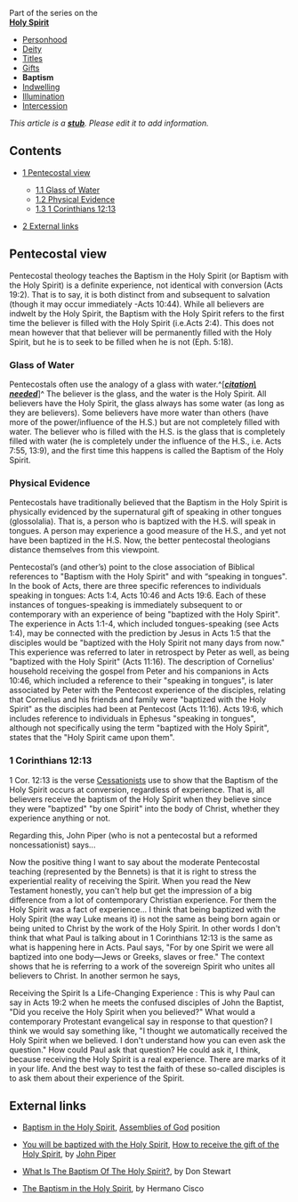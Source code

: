 Part of the series on the  
**[Holy Spirit](Holy_Spirit "Holy Spirit")**
-   [Personhood](Personhood_of_the_Holy_Spirit "Personhood of the Holy Spirit")
-   [Deity](Deity_of_the_Holy_Spirit "Deity of the Holy Spirit")
-   [Titles](Titles_of_the_Holy_Spirit "Titles of the Holy Spirit")
-   [Gifts](Gifts_of_the_Spirit "Gifts of the Spirit")
-   **Baptism**
-   [Indwelling](Indwelling_of_the_Holy_Spirit "Indwelling of the Holy Spirit")
-   [Illumination](Illumination_of_the_Holy_Spirit "Illumination of the Holy Spirit")
-   [Intercession](Intercession_of_the_Holy_Spirit "Intercession of the Holy Spirit")

*This article is a **[stub](http://www.theopedia.com/Category:Theopedia_stubs "Category:Theopedia stubs")**. Please edit it to add information.*
## Contents

-   [1 Pentecostal view](#Pentecostal_view)
    -   [1.1 Glass of Water](#Glass_of_Water)
    -   [1.2 Physical Evidence](#Physical_Evidence)
    -   [1.3 1 Corinthians 12:13](#1_Corinthians_12:13)

-   [2 External links](#External_links)

## Pentecostal view

Pentecostal theology teaches the Baptism in the Holy Spirit (or
Baptism with the Holy Spirit) is a definite experience, not
identical with conversion (Acts 19:2). That is to say, it is both
distinct from and subsequent to salvation (though it may occur
immediately -Acts 10:44). While all believers are indwelt by the
Holy Spirit, the Baptism with the Holy Spirit refers to the first
time the believer is filled with the Holy Spirit (i.e.Acts 2:4).
This does not mean however that that believer will be permanently
filled with the Holy Spirit, but he is to seek to be filled when he
is not (Eph. 5:18).

### Glass of Water

Pentecostals often use the analogy of a glass with
water.^[***[citation\ needed](http://www.theopedia.com/Theopedia:Writing_guide#Reference_your_work\ "Theopedia:Writing\ guide")***]^
The believer is the glass, and the water is the Holy Spirit. All
believers have the Holy Spirit, the glass always has some water (as
long as they are believers). Some believers have more water than
others (have more of the power/influence of the H.S.) but are not
completely filled with water. The believer who is filled with the
H.S. is the glass that is completely filled with water (he is
completely under the influence of the H.S., i.e. Acts 7:55, 13:9),
and the first time this happens is called the Baptism of the Holy
Spirit.

### Physical Evidence

Pentecostals have traditionally believed that the Baptism in the
Holy Spirit is physically evidenced by the supernatural gift of
speaking in other tongues (glossolalia). That is, a person who is
baptized with the H.S. will speak in tongues. A person may
experience a good measure of the H.S., and yet not have been
baptized in the H.S. Now, the better pentecostal theologians
distance themselves from this viewpoint.

Pentecostal’s (and other’s) point to the close association of
Biblical references to "Baptism with the Holy Spirit" and with
“speaking in tongues". In the book of Acts, there are three
specific references to individuals speaking in tongues: Acts 1:4,
Acts 10:46 and Acts 19:6. Each of these instances of
tongues-speaking is immediately subsequent to or contemporary with
an experience of being "baptized with the Holy Spirit". The
experience in Acts 1:1-4, which included tongues-speaking (see Acts
1:4), may be connected with the prediction by Jesus in Acts 1:5
that the disciples would be "baptized with the Holy Spirit not many
days from now." This experience was referred to later in retrospect
by Peter as well, as being "baptized with the Holy Spirit" (Acts
11:16). The description of Cornelius' household receiving the
gospel from Peter and his companions in Acts 10:46, which included
a reference to their "speaking in tongues", is later associated by
Peter with the Pentecost experience of the disciples, relating that
Cornelius and his friends and family were "baptized with the Holy
Spirit" as the disciples had been at Pentecost (Acts 11:16). Acts
19:6, which includes reference to individuals in Ephesus "speaking
in tongues", although not specifically using the term "baptized
with the Holy Spirit", states that the "Holy Spirit came upon
them".

### 1 Corinthians 12:13

1 Cor. 12:13 is the verse
[Cessationists](Cessationism "Cessationism") use to show that the
Baptism of the Holy Spirit occurs at conversion, regardless of
experience. That is, all believers receive the baptism of the Holy
Spirit when they believe since they were "baptized" "by one Spirit"
into the body of Christ, whether they experience anything or not.

Regarding this, John Piper (who is not a pentecostal but a reformed
noncessationist) says...

Now the positive thing I want to say about the moderate Pentecostal
teaching (represented by the Bennets) is that it is right to stress
the experiential reality of receiving the Spirit. When you read the
New Testament honestly, you can't help but get the impression of a
big difference from a lot of contemporary Christian experience. For
them the Holy Spirit was a fact of experience...
I think that being baptized with the Holy Spirit (the way Luke
means it) is not the same as being born again or being united to
Christ by the work of the Holy Spirit. In other words I don't think
that what Paul is talking about in 1 Corinthians 12:13 is the same
as what is happening here in Acts.
Paul says, "For by one Spirit we were all baptized into one
body—Jews or Greeks, slaves or free." The context shows that he is
referring to a work of the sovereign Spirit who unites all
believers to Christ.
In another sermon he says,

Receiving the Spirit Is a Life-Changing Experience : This is why
Paul can say in Acts 19:2 when he meets the confused disciples of
John the Baptist, "Did you receive the Holy Spirit when you
believed?" What would a contemporary Protestant evangelical say in
response to that question? I think we would say something like, "I
thought we automatically received the Holy Spirit when we believed.
I don't understand how you can even ask the question." How could
Paul ask that question? He could ask it, I think, because receiving
the Holy Spirit is a real experience. There are marks of it in your
life. And the best way to test the faith of these so-called
disciples is to ask them about their experience of the Spirit.
## External links

-   [Baptism in the Holy Spirit](http://ag.org/top/Beliefs/gendoct_02_baptismhs.cfm),
    [Assemblies of God](Assemblies_of_God "Assemblies of God") position
-   [You will be baptized with the Holy Spirit](http://www.desiringgod.org/ResourceLibrary/Sermons/ByDate/1990/726_You_Will_Be_Baptized_with_the_Holy_Spirit/),
    [How to receive the gift of the Holy Spirit](http://www.desiringgod.org/ResourceLibrary/Sermons/ByDate/1984/437_How_to_Receive_the_Gift_of_the_Holy_Spirit/),
    by [John Piper](John_Piper "John Piper")

-   [What Is The Baptism Of The Holy Spirit?](http://www.blueletterbible.org/faq/nbi/442.html),
    by Don Stewart
-   [The Baptism in the Holy Spirit](http://www.babylonfalls.org/forchristians/baptism_hs22july06.html),
    by Hermano Cisco



